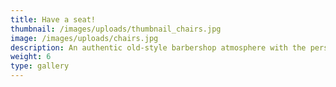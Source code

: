 ```yaml
---
title: Have a seat!
thumbnail: /images/uploads/thumbnail_chairs.jpg
image: /images/uploads/chairs.jpg
description: An authentic old-style barbershop atmosphere with the personal, friendly service you'd expect!
weight: 6
type: gallery
---
```



